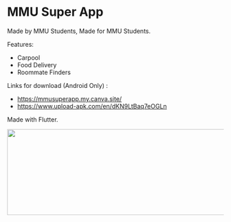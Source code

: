 
# MMU Super App

Made by MMU Students, Made for MMU Students.


Features: 
- Carpool
- Food Delivery
- Roommate Finders

Links for download (Android Only) : 
- https://mmusuperapp.my.canva.site/
- https://www.upload-apk.com/en/dKN9LtBaq7eOGLn

Made with Flutter.


<img src="https://github.com/YongXianShen/GitExercise-TT3L-08/assets/100085645/78bcd776-ee8f-4a2b-ab84-cb7f21442c76" width="650" height="200">


